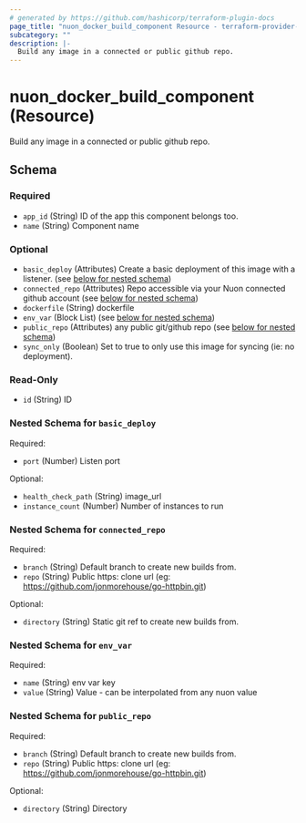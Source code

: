 ```yaml
---
# generated by https://github.com/hashicorp/terraform-plugin-docs
page_title: "nuon_docker_build_component Resource - terraform-provider-nuon"
subcategory: ""
description: |-
  Build any image in a connected or public github repo.
---
```


# nuon_docker_build_component (Resource)

Build any image in a connected or public github repo.



<!-- schema generated by tfplugindocs -->
## Schema

### Required

- `app_id` (String) ID of the app this component belongs too.
- `name` (String) Component name

### Optional

- `basic_deploy` (Attributes) Create a basic deployment of this image with a listener. (see [below for nested schema](#nestedatt--basic_deploy))
- `connected_repo` (Attributes) Repo accessible via your Nuon connected github account (see [below for nested schema](#nestedatt--connected_repo))
- `dockerfile` (String) dockerfile
- `env_var` (Block List) (see [below for nested schema](#nestedblock--env_var))
- `public_repo` (Attributes) any public git/github repo (see [below for nested schema](#nestedatt--public_repo))
- `sync_only` (Boolean) Set to true to only use this image for syncing (ie: no deployment).

### Read-Only

- `id` (String) ID

<a id="nestedatt--basic_deploy"></a>
### Nested Schema for `basic_deploy`

Required:

- `port` (Number) Listen port

Optional:

- `health_check_path` (String) image_url
- `instance_count` (Number) Number of instances to run


<a id="nestedatt--connected_repo"></a>
### Nested Schema for `connected_repo`

Required:

- `branch` (String) Default branch to create new builds from.
- `repo` (String) Public https: clone url  (eg: https://github.com/jonmorehouse/go-httpbin.git)

Optional:

- `directory` (String) Static git ref to create new builds from.


<a id="nestedblock--env_var"></a>
### Nested Schema for `env_var`

Required:

- `name` (String) env var key
- `value` (String) Value - can be interpolated from any nuon value


<a id="nestedatt--public_repo"></a>
### Nested Schema for `public_repo`

Required:

- `branch` (String) Default branch to create new builds from.
- `repo` (String) Public https: clone url  (eg: https://github.com/jonmorehouse/go-httpbin.git)

Optional:

- `directory` (String) Directory
